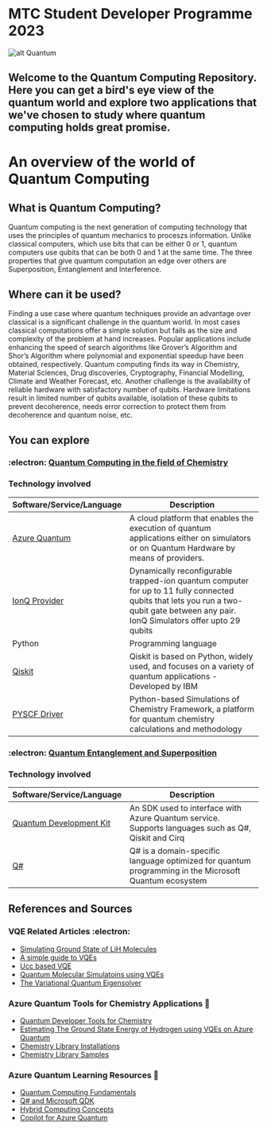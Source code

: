 # MTC Student Developer Programme 2023

![alt Quantum](https://github.com/MaalavikaS/Maals.github.io/blob/main/Q.png) 
## Welcome to the Quantum Computing Repository. Here you can get a bird's eye view of the quantum world and explore two applications that we've chosen to study where quantum computing holds great promise.<br>

# An overview of the world of Quantum Computing
## What is Quantum Computing?
Quantum computing is the next generation of computing technology that uses the principles of quantum mechanics to proceszs information. Unlike classical computers, which use bits that can be either 0 or 1, quantum computers use qubits that can be both 0 and 1 at the same time. 
The three properties that give quantum computation an edge over others are Superposition, Entanglement and Interference.<br>
## Where can it be used?
Finding a use case where quantum techniques provide an advantage over classical is a significant challenge in the quantum world. 
In most cases classical computations offer a simple solution but fails as the size and complexity of the problem at hand increases.
Popular applications include enhancing the speed of search algorithms like Grover’s Algorithm and Shor’s Algorithm where polynomial and exponential speedup have been obtained, respectively.
Quantum computing finds its way in Chemistry, Material Sciences, Drug discoveries, Cryptography, Financial Modelling, Climate and Weather Forecast, etc.
Another challenge is the availability of reliable hardware with satisfactory number of qubits.
Hardware limitations result in limited number of qubits available, isolation of these qubits to prevent decoherence, needs error correction to protect them from decoherence and quantum noise, etc.<br>
## You can explore<br>
### :electron: [Quantum Computing in the field of Chemistry](https://github.com/MTC-India/quantum-omputing/blob/main/Quantum%20Computing%20in%20Chemistry.md)<br>
    
### Technology involved

| Software/Service/Language | Description | 
| :-------------- | --------------- | 
| [Azure Quantum](https://learn.microsoft.com/en-us/azure/quantum/) | A cloud platform that enables the execution of quantum applications either on simulators or on Quantum Hardware by means of providers.   | 
| [IonQ Provider](https://learn.microsoft.com/en-us/azure/quantum/provider-ionq#ionq-harmony-quantum-computer) | Dynamically reconfigurable trapped-ion quantum computer for up to 11 fully connected qubits that lets you run a two-qubit gate between any pair. IonQ Simulators offer upto 29 qubits   | 
| Python | Programming language |
| [Qiskit](https://qiskit.org/) | Qiskit is based on Python, widely used, and focuses on a variety of quantum applications - Developed by IBM |
| [PYSCF Driver](https://qiskit.org/documentation/stable/0.31/apidoc/qiskit.chemistry.drivers.pyscfd.html) | Python-based Simulations of Chemistry Framework, a platform for quantum chemistry calculations and methodology |

### :electron: [Quantum Entanglement and Superposition](https://github.com/MTC-India/quantum-computing/blob/main/Quantum%20Entanglement%20and%20Superposition.md)<br>
    
### Technology involved

| Software/Service/Language | Description | 
| :-------------- | --------------- | 
| [Quantum Development Kit](https://learn.microsoft.com/en-us/training/modules/qsharp-create-first-quantum-development-kit/2-install-quantum-development-kit-code?ns-enrollment-type=learningpath&ns-enrollment-id=learn.quantum-computing-fundamentals) | An SDK used to interface with Azure Quantum service. Supports languages such as Q#, Qiskit and Cirq |
| [Q#](https://learn.microsoft.com/en-us/training/modules/get-started-azure-quantum/get-started-jupyter-notebook?ns-enrollment-type=learningpath&ns-enrollment-id=learn.quantum-computing-fundamentals&tabs=tabid-ionq) | Q# is a domain-specific language optimized for quantum programming in the Microsoft Quantum ecosystem |

## References and Sources
### VQE Related Articles :electron:
  - [Simulating Ground State of LiH Molecules](https://rodneyosodo.medium.com/simulating-molecules-lih-using-vqe-de40d7456fcc)
  - [A simple guide to VQEs](https://medium.com/geekculture/a-simple-guide-to-vqes-b836d5021b1b)
  - [Ucc based VQE](https://qiskit.org/ecosystem/nature/howtos/vqe_ucc.html#how-to-vqe-ucc)
  - [Quantum Molecular Simulatoins using VQEs](https://medium.com/mit-6-s089-intro-to-quantum-computing/quantum-molecule-simulation-using-vqe-d34b9c651e3d)
  - [The Variational Quantum Eigensolver](https://lzylili.medium.com/the-variational-quantum-eigensolver-c473c6dcd46#:~:text=So%20the%20steps%20are%20of%20a%20general%20VQE,parameters%20Run%20that%20through%20the%20parameterized%20quantum%20circuit)

### Azure Quantum Tools for Chemistry Applications 🧰
  - [Quantum Developer Tools for Chemistry](https://devblogs.microsoft.com/qsharp/quantum-developer-tools-for-chemistry/)
  - [Estimating The Ground State Energy of Hydrogen using VQEs on Azure Quantum](https://learn.microsoft.com/en-us/samples/microsoft/quantum/estimating-the-ground-state-energy-of-hydrogen-using-variational-quantum-eigensolvers-vqe-on-azure-quantum/)
  - [Chemistry Library Installations](https://learn.microsoft.com/en-us/azure/quantum/user-guide/libraries/chemistry/installation)
  - [Chemistry Library Samples](https://learn.microsoft.com/en-us/azure/quantum/user-guide/libraries/chemistry/samples/end-to-end)

### Azure Quantum Learning Resources 📑
  - [Quantum Computing Fundamentals](https://learn.microsoft.com/en-us/training/paths/quantum-computing-fundamentals/)
  - [Q# and Microsoft QDK](https://learn.microsoft.com/en-us/azure/quantum/overview-what-is-qsharp-and-qdk)
  - [Hybrid Computing Concepts](https://learn.microsoft.com/en-us/azure/quantum/hybrid-computing-concepts)
  - [Copilot for Azure Quantum](https://quantum.microsoft.com/en-us/experience/quantum-coding)
